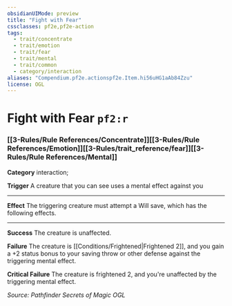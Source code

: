 ```yaml
---
obsidianUIMode: preview
title: "Fight with Fear"
cssclasses: pf2e,pf2e-action
tags:
  - trait/concentrate
  - trait/emotion
  - trait/fear
  - trait/mental
  - trait/common
  - category/interaction
aliases: "Compendium.pf2e.actionspf2e.Item.hi56uHG1aAb84Zzu"
license: OGL
---
```

# Fight with Fear `pf2:r`

### [[3-Rules/Rule References/Concentrate]][[3-Rules/Rule References/Emotion]][[3-Rules/trait_reference/fear]][[3-Rules/Rule References/Mental]]

**Category** interaction; 




**Trigger** A creature that you can see uses a mental effect against you

* * *

**Effect** The triggering creature must attempt a Will save, which has the following effects.

* * *

**Success** The creature is unaffected.

**Failure** The creature is [[Conditions/Frightened|Frightened 2]], and you gain a +2 status bonus to your saving throw or other defense against the triggering mental effect.

**Critical Failure** The creature is frightened 2, and you're unaffected by the triggering mental effect.

*Source: Pathfinder Secrets of Magic*
*OGL*